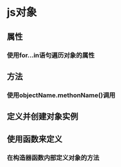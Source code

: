 # js对象

## 属性

### 使用for...in语句遍历对象的属性

## 方法

### 使用objectName.methonName()调用

## 定义并创建对象实例

## 使用函数来定义

### 在构造器函数内部定义对象的方法

